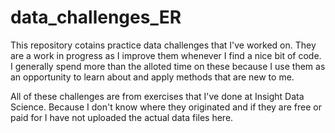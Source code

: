 # data_challenges_ER

This repository cotains practice data challenges that I've worked on. They are a work in progress as I improve them whenever I find a nice bit of code. I generally spend more than the alloted time on these because I use them as an opportunity to learn about and apply methods that are new to me.

All of these challenges are from exercises that I've done at Insight Data Science. Because I don't know where they originated and if they are free or paid for I have not uploaded the actual data files here.